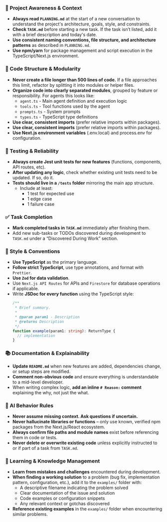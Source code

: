 ### 🔄 Project Awareness & Context
- **Always read `PLANNING.md`** at the start of a new conversation to understand the project's architecture, goals, style, and constraints.
- **Check `TASK.md`** before starting a new task. If the task isn’t listed, add it with a brief description and today's date.
- **Use consistent naming conventions, file structure, and architecture patterns** as described in `PLANNING.md`.
- **Use npm/yarn** for package management and script execution in the TypeScript/Next.js environment.

### 🧱 Code Structure & Modularity
- **Never create a file longer than 500 lines of code.** If a file approaches this limit, refactor by splitting it into modules or helper files.
- **Organize code into clearly separated modules**, grouped by feature or responsibility.
  For agents this looks like:
    - `agent.ts` - Main agent definition and execution logic 
    - `tools.ts` - Tool functions used by the agent 
    - `prompts.ts` - System prompts
    - `types.ts` - TypeScript type definitions
- **Use clear, consistent imports** (prefer relative imports within packages).
- **Use clear, consistent imports** (prefer relative imports within packages).
- **Use Next.js environment variables** (.env.local) and process.env for configuration.

### 🧪 Testing & Reliability
- **Always create Jest unit tests for new features** (functions, components, API routes, etc).
- **After updating any logic**, check whether existing unit tests need to be updated. If so, do it.
- **Tests should live in a `/tests` folder** mirroring the main app structure.
  - Include at least:
    - 1 test for expected use
    - 1 edge case
    - 1 failure case

### ✅ Task Completion
- **Mark completed tasks in `TASK.md`** immediately after finishing them.
- Add new sub-tasks or TODOs discovered during development to `TASK.md` under a “Discovered During Work” section.

### 📎 Style & Conventions
- **Use TypeScript** as the primary language.
- **Follow strict TypeScript**, use type annotations, and format with `Prettier`.
- **Use `Zod` for data validation**.
- Use `Next.js API Routes` for APIs and `Firestore` for database operations if applicable.
- Write **JSDoc for every function** using the TypeScript style:
  ```typescript
  /**
   * Brief summary.
   * 
   * @param param1 - Description
   * @returns Description
   */
  function example(param1: string): ReturnType {
    // implementation
  }
  ```

### 📚 Documentation & Explainability
- **Update `README.md`** when new features are added, dependencies change, or setup steps are modified.
- **Comment non-obvious code** and ensure everything is understandable to a mid-level developer.
- When writing complex logic, **add an inline `# Reason:` comment** explaining the why, not just the what.

### 🧠 AI Behavior Rules
- **Never assume missing context. Ask questions if uncertain.**
- **Never hallucinate libraries or functions** – only use known, verified npm packages from the Next.js/React ecosystem.
- **Always confirm file paths and module names** exist before referencing them in code or tests.
- **Never delete or overwrite existing code** unless explicitly instructed to or if part of a task from `TASK.md`.

### 📖 Learning & Knowledge Management
- **Learn from mistakes and challenges** encountered during development.
- **When finding a working solution** to a problem (bug fix, implementation pattern, configuration, etc.), add it to the `examples/` folder with:
  - A descriptive filename indicating the problem solved
  - Clear documentation of the issue and solution
  - Code examples or configuration snippets
  - Any relevant context or gotchas discovered
- **Reference existing examples** in the `examples/` folder when encountering similar problems.